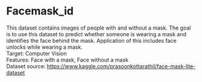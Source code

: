 # Facemask_id

This dataset contains images of people with and without a mask. 
The goal is to use this dataset to predict whether someone is wearing a mask and identifies the face behind the mask. 
Application of this includes face unlocks while wearing a mask.  
Target: Computer Vision  
Features: Face with a mask, Face without a mask  
Dataset source:  https://www.kaggle.com/prasoonkottarathil/face-mask-lite-dataset

